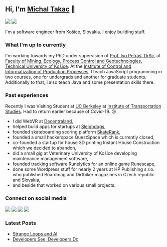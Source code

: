 ## Hi, I'm [Michal Takac](https://michaltakac.com) 👋

[![](https://komarev.com/ghpvc/?username=michaltakac&color=blue&label=Profile%20Views)](https://github.com/michaltakac/michaltakac)
[![](https://img.shields.io/github/followers/michaltakac?label=GitHub%20Followers)](https://github.com/michaltakac)

I'm a software engineer from Košice, Slovakia. I enjoy building stuff.

### What I'm up to currently

I'm working towards my PhD under supervision of [Prof. Ivo Petráš, DrSc.](http://people.tuke.sk/ivo.petras/) at [Faculty of Mining, Ecology, Process Control and Geotechnologies](https://www.tuke.sk/wps/portal/tuke/faculties/fberg/), [Technical University of Košice](https://www.tuke.sk/wps/portal/tuke). At the [Institute of Control and Informatization of Production Processes](http://web.tuke.sk/uraivp/en/), I teach JavaScript programming in two courses, one for undergrads and another for graduate students. Additionally to that, I also teach Java and some presentation skills there.

### Past experiences

Recently I was Visiting Student at [UC Berkeley](https://www.berkeley.edu/) at [Institute of Transportation Studies](https://its.berkeley.edu/). Had to return earlier because of Covid-19. 😢

- I did WebVR at [Decentraland](),
- helped build apps for startups at [Sleighdogs](), 
- founded skateboarding scoring platform [SkateRank](), 
- founded a small hackerspace QuestSpace which is currently closed, 
- co-founded a startup for house 3D printing Instant House Construction which we decided to abandon, 
- did a small gig at Veterinary University of Košice developing maintenance management software,
- founded tracking software Runelytics for an online game Runescape, 
- done some Wordpress stuff for nearly 2 years at HP Publishing s.r.o. who published Boardmag and Dirtbiker magazines in Czech republic and Slovakia,
- and beside that worked on various small projects.



### Connect on social media

[![](https://img.shields.io/badge/facebook-%230077B5.svg?&style=for-the-badge&logo=facebook&logoColor=white&color=4267B2)](https://www.facebook.com/michaltakacquest/)
[![](https://img.shields.io/badge/twitter-%230077B5.svg?&style=for-the-badge&logo=twitter&logoColor=white&color=00acee)](https://twitter.com/michaltakac) 
[![](https://img.shields.io/badge/instagram-%230077B5.svg?&style=for-the-badge&logo=instagram&logoColor=white&color=8a3ab9)](https://www.instagram.com/trytacatchme/)
[![](https://img.shields.io/badge/linkedin-%230077B5.svg?&style=for-the-badge&logo=linkedin&logoColor=white0e76a8)](https://www.linkedin.com/in/michaltakac/)

### Latest Posts

<!-- BLOG-POST-LIST:START -->
- [Strange Loops and AI](https://michaltakac.com/blog/strange-loops-and-ai/)
- [Developers See, Developers Do](https://michaltakac.com/blog/developers-see-developers-do/)
<!-- BLOG-POST-LIST:END -->

<!--
**michaltakac/michaltakac** is a ✨ _special_ ✨ repository because its `README.md` (this file) appears on your GitHub profile.

Here are some ideas to get you started:

- 🔭 I’m currently working on ...
- 🌱 I’m currently learning ...
- 👯 I’m looking to collaborate on ...
- 🤔 I’m looking for help with ...
- 💬 Ask me about ...
- 📫 How to reach me: ...
- 😄 Pronouns: ...
- ⚡ Fun fact: ...
-->
